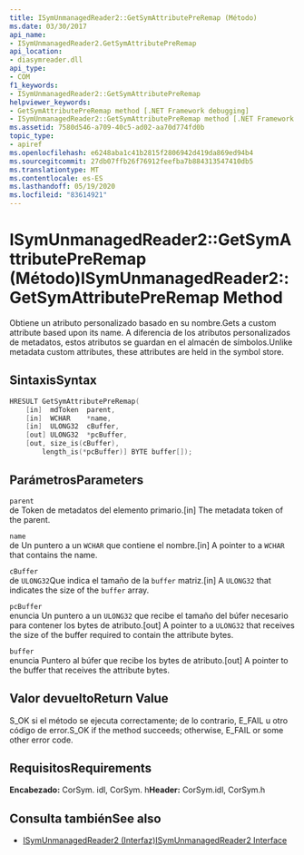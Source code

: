 ```yaml
---
title: ISymUnmanagedReader2::GetSymAttributePreRemap (Método)
ms.date: 03/30/2017
api_name:
- ISymUnmanagedReader2.GetSymAttributePreRemap
api_location:
- diasymreader.dll
api_type:
- COM
f1_keywords:
- ISymUnmanagedReader2::GetSymAttributePreRemap
helpviewer_keywords:
- GetSymAttributePreRemap method [.NET Framework debugging]
- ISymUnmanagedReader2::GetSymAttributePreRemap method [.NET Framework debugging]
ms.assetid: 7580d546-a709-40c5-ad02-aa70d774fd0b
topic_type:
- apiref
ms.openlocfilehash: e6248aba1c41b2815f2806942d419da869ed94b4
ms.sourcegitcommit: 27db07ffb26f76912feefba7b884313547410db5
ms.translationtype: MT
ms.contentlocale: es-ES
ms.lasthandoff: 05/19/2020
ms.locfileid: "83614921"
---
```

# <a name="isymunmanagedreader2getsymattributepreremap-method"></a><span data-ttu-id="64f6b-102">ISymUnmanagedReader2::GetSymAttributePreRemap (Método)</span><span class="sxs-lookup"><span data-stu-id="64f6b-102">ISymUnmanagedReader2::GetSymAttributePreRemap Method</span></span>
<span data-ttu-id="64f6b-103">Obtiene un atributo personalizado basado en su nombre.</span><span class="sxs-lookup"><span data-stu-id="64f6b-103">Gets a custom attribute based upon its name.</span></span> <span data-ttu-id="64f6b-104">A diferencia de los atributos personalizados de metadatos, estos atributos se guardan en el almacén de símbolos.</span><span class="sxs-lookup"><span data-stu-id="64f6b-104">Unlike metadata custom attributes, these attributes are held in the symbol store.</span></span>  
  
## <a name="syntax"></a><span data-ttu-id="64f6b-105">Sintaxis</span><span class="sxs-lookup"><span data-stu-id="64f6b-105">Syntax</span></span>  
  
```cpp  
HRESULT GetSymAttributePreRemap(  
    [in]  mdToken  parent,  
    [in]  WCHAR    *name,  
    [in]  ULONG32  cBuffer,  
    [out] ULONG32  *pcBuffer,  
    [out, size_is(cBuffer),  
        length_is(*pcBuffer)] BYTE buffer[]);  
```  
  
## <a name="parameters"></a><span data-ttu-id="64f6b-106">Parámetros</span><span class="sxs-lookup"><span data-stu-id="64f6b-106">Parameters</span></span>  
 `parent`  
 <span data-ttu-id="64f6b-107">de Token de metadatos del elemento primario.</span><span class="sxs-lookup"><span data-stu-id="64f6b-107">[in] The metadata token of the parent.</span></span>  
  
 `name`  
 <span data-ttu-id="64f6b-108">de Un puntero a un `WCHAR` que contiene el nombre.</span><span class="sxs-lookup"><span data-stu-id="64f6b-108">[in] A pointer to a `WCHAR` that contains the name.</span></span>  
  
 `cBuffer`  
 <span data-ttu-id="64f6b-109">de `ULONG32`Que indica el tamaño de la `buffer` matriz.</span><span class="sxs-lookup"><span data-stu-id="64f6b-109">[in] A `ULONG32` that indicates the size of the `buffer` array.</span></span>  
  
 `pcBuffer`  
 <span data-ttu-id="64f6b-110">enuncia Un puntero a un `ULONG32` que recibe el tamaño del búfer necesario para contener los bytes de atributo.</span><span class="sxs-lookup"><span data-stu-id="64f6b-110">[out] A pointer to a `ULONG32` that receives the size of the buffer required to contain the attribute bytes.</span></span>  
  
 `buffer`  
 <span data-ttu-id="64f6b-111">enuncia Puntero al búfer que recibe los bytes de atributo.</span><span class="sxs-lookup"><span data-stu-id="64f6b-111">[out] A pointer to the buffer that receives the attribute bytes.</span></span>  
  
## <a name="return-value"></a><span data-ttu-id="64f6b-112">Valor devuelto</span><span class="sxs-lookup"><span data-stu-id="64f6b-112">Return Value</span></span>  
 <span data-ttu-id="64f6b-113">S_OK si el método se ejecuta correctamente; de lo contrario, E_FAIL u otro código de error.</span><span class="sxs-lookup"><span data-stu-id="64f6b-113">S_OK if the method succeeds; otherwise, E_FAIL or some other error code.</span></span>  
  
## <a name="requirements"></a><span data-ttu-id="64f6b-114">Requisitos</span><span class="sxs-lookup"><span data-stu-id="64f6b-114">Requirements</span></span>  
 <span data-ttu-id="64f6b-115">**Encabezado:** CorSym. idl, CorSym. h</span><span class="sxs-lookup"><span data-stu-id="64f6b-115">**Header:** CorSym.idl, CorSym.h</span></span>  
  
## <a name="see-also"></a><span data-ttu-id="64f6b-116">Consulta también</span><span class="sxs-lookup"><span data-stu-id="64f6b-116">See also</span></span>

- [<span data-ttu-id="64f6b-117">ISymUnmanagedReader2 (Interfaz)</span><span class="sxs-lookup"><span data-stu-id="64f6b-117">ISymUnmanagedReader2 Interface</span></span>](isymunmanagedreader2-interface.md)
